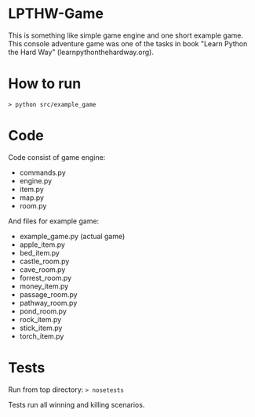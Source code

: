 # LPTHW-Game

This is something like simple game engine and one short example game. This console adventure game was one of the tasks in book "Learn Python the Hard Way" (learnpythonthehardway.org).

# How to run

`> python src/example_game`

# Code

Code consist of game engine:
* commands.py
* engine.py
* item.py
* map.py
* room.py

And files for example game:
* example_game.py (actual game)
* apple_item.py
* bed_item.py
* castle_room.py
* cave_room.py
* forrest_room.py
* money_item.py
* passage_room.py
* pathway_room.py
* pond_room.py
* rock_item.py
* stick_item.py
* torch_item.py

# Tests

Run from top directory:
`> nosetests`

Tests run all winning and killing scenarios.